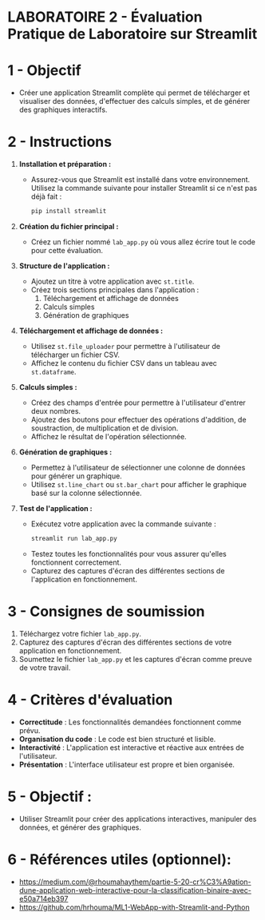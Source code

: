 # LABORATOIRE 2 - Évaluation Pratique de Laboratoire sur Streamlit

# 1 - Objectif

- Créer une application Streamlit complète qui permet de télécharger et visualiser des données, d'effectuer des calculs simples, et de générer des graphiques interactifs.

# 2 - Instructions

1. **Installation et préparation :**
   - Assurez-vous que Streamlit est installé dans votre environnement. Utilisez la commande suivante pour installer Streamlit si ce n'est pas déjà fait :
     ```bash
     pip install streamlit
     ```

2. **Création du fichier principal :**
   - Créez un fichier nommé `lab_app.py` où vous allez écrire tout le code pour cette évaluation.

3. **Structure de l'application :**
   - Ajoutez un titre à votre application avec `st.title`.
   - Créez trois sections principales dans l'application : 
     1. Téléchargement et affichage de données
     2. Calculs simples
     3. Génération de graphiques

4. **Téléchargement et affichage de données :**
   - Utilisez `st.file_uploader` pour permettre à l'utilisateur de télécharger un fichier CSV.
   - Affichez le contenu du fichier CSV dans un tableau avec `st.dataframe`.

5. **Calculs simples :**
   - Créez des champs d'entrée pour permettre à l'utilisateur d'entrer deux nombres.
   - Ajoutez des boutons pour effectuer des opérations d'addition, de soustraction, de multiplication et de division.
   - Affichez le résultat de l'opération sélectionnée.

6. **Génération de graphiques :**
   - Permettez à l'utilisateur de sélectionner une colonne de données pour générer un graphique.
   - Utilisez `st.line_chart` ou `st.bar_chart` pour afficher le graphique basé sur la colonne sélectionnée.

7. **Test de l'application :**
   - Exécutez votre application avec la commande suivante :
     ```bash
     streamlit run lab_app.py
     ```
   - Testez toutes les fonctionnalités pour vous assurer qu'elles fonctionnent correctement.
   - Capturez des captures d'écran des différentes sections de l'application en fonctionnement.

# 3 - Consignes de soumission

1. Téléchargez votre fichier `lab_app.py`.
2. Capturez des captures d'écran des différentes sections de votre application en fonctionnement.
3. Soumettez le fichier `lab_app.py` et les captures d'écran comme preuve de votre travail.

# 4 - Critères d'évaluation

- **Correctitude** : Les fonctionnalités demandées fonctionnent comme prévu.
- **Organisation du code** : Le code est bien structuré et lisible.
- **Interactivité** : L'application est interactive et réactive aux entrées de l'utilisateur.
- **Présentation** : L'interface utilisateur est propre et bien organisée.

# 5 - Objectif : 
- Utiliser Streamlit pour créer des applications interactives, manipuler des données, et générer des graphiques.

# 6 - Références utiles (optionnel): 

- https://medium.com/@rhoumahaythem/partie-5-20-cr%C3%A9ation-dune-application-web-interactive-pour-la-classification-binaire-avec-e50a714eb397 
- https://github.com/hrhouma/ML1-WebApp-with-Streamlit-and-Python 

